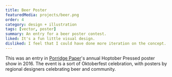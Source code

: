 ```yaml
---
title: Beer Poster
featuredMedia: projects/beer.png
order: 4
category: design + illustration
tags: [vector, poster]
summary: An entry for a beer poster contest.
liked: It's a fun little visual design.
disliked: I feel that I could have done more iteration on the concept. There was a lot of unexplored territory here, which I regret. But I'm not necessarily sad that I just shipped the simple MVP.
---
```


This was an entry in [Porridge Paper](https://porridgepapers.com/)'s annual Hoptober Pressed poster show in 2016. The event is a sort of Oktoberfest celebration, with posters by regional designers celebrating beer and community.
